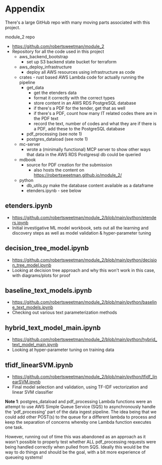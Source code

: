 # Appendix

There's a large GitHub repo with many moving parts associated with this project.

module_2 repo
* https://github.com/robertsweetman/module_2
* Repository for all the code used in this project
  * aws_backend_bootstrap
    * set up S3 backend state bucket for terraform
  * aws_deploy_infrastructure 
    * deploy all AWS resources using infrastructure as code
  * crates - rust based AWS Lambda code for actually running the pipeline
    * get_data
      * get the etenders data
      * format it correctly with the correct types
      * store content in an AWS RDS PostgreSQL database
      * if there's a PDF for the tender, get that as well
      * if there's a PDF, count how many IT related codes there are in the PDF text
      * record the text, number of codes and what they are if there is a PDF, add these to the PostgreSQL database
    * pdf_processing (see note 1)
    * postgres_dataload (see note 1)
  * mc-server
    * wrote a (minimally functional) MCP server to show other ways that data in the AWS RDS Postgresql db could be queried
  * mdbook 
    * source for PDF creation for the submission
      * also hosts the content on https://robertsweetman.github.io/module_2/
  * python 
    * db_utils.py make the database content available as a dataframe
    * etenders.ipynb - see below

## etenders.ipynb 
* https://github.com/robertsweetman/module_2/blob/main/python/etenders.ipynb
* Initial investigative ML model workbook, sets out all the learning and discovery steps as well as model validation & hyper-parameter tuning

## decision_tree_model.ipynb
* https://github.com/robertsweetman/module_2/blob/main/python/decision_tree_model.ipynb
* Looking at decision tree approach and why this won't work in this case, with diagrams/plots for proof

## baseline_text_models.ipynb
* https://github.com/robertsweetman/module_2/blob/main/python/baseline_text_models.ipynb
* Checking out various text parameterization methods

## hybrid_text_model_main.ipynb
* https://github.com/robertsweetman/module_2/blob/main/python/hybrid_text_model_main.ipynb
* Looking at hyper-parameter tuning on training data

## tfidf_linearSVM.ipynb
* https://github.com/robertsweetman/module_2/blob/main/python/tfidf_linearSVM.ipynb
* Final model selection and validation, using TF-IDF vectorization and linear SVM classifier

**Note 1**: postgres_dataload and pdf_processing Lambda functions were an attempt to use AWS Simple Queue Service (SQS) to asynchronously handle the 'pdf_processing' part of the data ingest pipeline. The idea being that we could add other POST(s) to the queue for a different lambda to process and keep the separation of concerns whereby one Lambda function executes one task. 

However, running out of time this was abandoned as an approach as it wasn't possible to properly test whether ALL pdf_processing requests were being handled correctly when pulled from SQS. Ideally this would be the way to do things and should be the goal, with a bit more experience of queueing systems!
